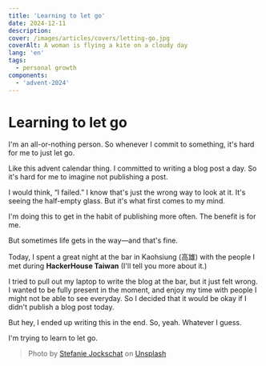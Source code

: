 ```yaml
---
title: 'Learning to let go'
date: 2024-12-11
description:
cover: /images/articles/covers/letting-go.jpg
coverAlt: A woman is flying a kite on a cloudy day
lang: 'en'
tags:
  - personal growth
components:
  - 'advent-2024'
---
```


# Learning to let go

I'm an all-or-nothing person. So whenever I commit to something, it's hard for me to just let go.

Like this advent calendar thing. I committed to writing a blog post a day. So it's hard for me to imagine not publishing a post.

I would think, “I failed.” I know that's just the wrong way to look at it. It's seeing the half-empty glass. But it's what first comes to my mind.

I'm doing this to get in the habit of publishing more often. The benefit is for me.

But sometimes life gets in the way—and that's fine.

Today, I spent a great night at the bar in Kaohsiung (高雄) with the people I met during **HackerHouse Taiwan** (I'll tell you more about it.)

I tried to pull out my laptop to write the blog at the bar, but it just felt wrong. I wanted to be fully present in the moment, and enjoy my time with people I might not be able to see everyday. So I decided that it would be okay if I didn't publish a blog post today.

But hey, I ended up writing this in the end. So, yeah. Whatever I guess.

I'm trying to learn to let go.

> Photo by <a href="https://unsplash.com/@stefaniejockschat?utm_content=creditCopyText&utm_medium=referral&utm_source=unsplash">Stefanie Jockschat</a> on <a href="https://unsplash.com/photos/a-woman-is-flying-a-kite-on-a-cloudy-day-Z_36UPzKFlc?utm_content=creditCopyText&utm_medium=referral&utm_source=unsplash">Unsplash</a>

